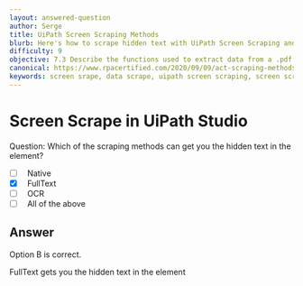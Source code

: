 ```yaml
---
layout: answered-question
author: Serge
title: UiPath Screen Scraping Methods
blurb: Here's how to scrape hidden text with UiPath Screen Scraping and data scraping methods.
difficulty: 9
objective: 7.3 Describe the functions used to extract data from a .pdf file; for example, using OCR
canonical: https://www.rpacertified.com/2020/09/09/act-scraping-methods.html
keywords: screen srape, data scrape, uipath screen scraping, screen scrape uipath studio
---
```


<h1>Screen Scrape in UiPath Studio</h1>

Question:  Which of the scraping methods can get you the hidden text in the element?

 - [ ] &nbsp;  Native
 - [X] &nbsp;  FullText
 - [ ] &nbsp;  OCR
 - [ ] &nbsp;  All of the above

## Answer

Option B is correct.

FullText gets you the hidden text in the element

